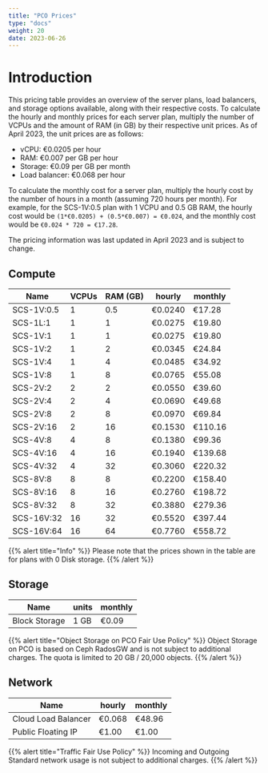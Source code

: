 ```yaml
---
title: "PCO Prices"
type: "docs"
weight: 20
date: 2023-06-26
---
```


# Introduction

This pricing table provides an overview of the server plans, load balancers, and storage options available, along with their respective costs. To calculate the hourly and monthly prices for each server plan, multiply the number of VCPUs and the amount of RAM (in GB) by their respective unit prices. As of April 2023, the unit prices are as follows:

* vCPU: €0.0205 per hour
* RAM: €0.007 per GB per hour
* Storage: €0.09 per GB per month
* Load balancer: €0.068 per hour

To calculate the monthly cost for a server plan, multiply the hourly cost by the number of hours in a month (assuming 720 hours per month). For example, for the SCS-1V:0.5 plan with 1 VCPU and 0.5 GB RAM, the hourly cost would be ```(1*€0.0205) + (0.5*€0.007) = €0.024```, and the monthly cost would be ```€0.024 * 720 = €17.28```.

The pricing information was last updated in April 2023 and is subject to change.

## Compute

| Name       | VCPUs | RAM (GB) | hourly  | monthly |
|------------|-------|----------|---------|---------|
| SCS-1V:0.5 | 1     | 0.5      | €0.0240 | €17.28  |
| SCS-1L:1   | 1     | 1        | €0.0275 | €19.80  |
| SCS-1V:1   | 1     | 1        | €0.0275 | €19.80  |
| SCS-1V:2   | 1     | 2        | €0.0345 | €24.84  |
| SCS-1V:4   | 1     | 4        | €0.0485 | €34.92  |
| SCS-1V:8   | 1     | 8        | €0.0765 | €55.08  |
| SCS-2V:2   | 2     | 2        | €0.0550 | €39.60  |
| SCS-2V:4   | 2     | 4        | €0.0690 | €49.68  |
| SCS-2V:8   | 2     | 8        | €0.0970 | €69.84  |
| SCS-2V:16  | 2     | 16       | €0.1530 | €110.16 |
| SCS-4V:8   | 4     | 8        | €0.1380 | €99.36  |
| SCS-4V:16  | 4     | 16       | €0.1940 | €139.68 |
| SCS-4V:32  | 4     | 32       | €0.3060 | €220.32 |
| SCS-8V:8   | 8     | 8        | €0.2200 | €158.40 |
| SCS-8V:16  | 8     | 16       | €0.2760 | €198.72 |
| SCS-8V:32  | 8     | 32       | €0.3880 | €279.36 |
| SCS-16V:32 | 16    | 32       | €0.5520 | €397.44 |
| SCS-16V:64 | 16    | 64       | €0.7760 | €558.72 |

{{% alert title="Info" %}}
Please note that the prices shown in the table are for plans with 0 Disk storage.
{{% /alert %}}

## Storage

| Name          | units | monthly |
|---------------|-------|---------|
| Block Storage | 1 GB  | €0.09   |

{{% alert title="Object Storage on PCO Fair Use Policy" %}}
Object Storage on PCO is based on Ceph RadosGW and is not subject to additional charges. The quota is limited to 20 GB / 20,000 objects.
{{% /alert %}}

## Network

| Name                | hourly     | monthly    |
| --------------------| -----------| -----------|
| Cloud Load Balancer | €0.068     | €48.96     |
| Public Floating IP  | €1.00      | €1.00      |

{{% alert title="Traffic Fair Use Policy" %}}
Incoming and Outgoing Standard network usage is not subject to additional charges.
{{% /alert %}}

